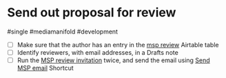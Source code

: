 # Send out proposal for review

#single #mediamanifold #development

- [ ] Make sure that the author has an entry in the [msp review](x-icabmobile://x-callback-url/open?url=https://airtable.com/appTalnVyCuXyLnAD/tblsjAQTW2FyXDGKJ/viwGeyut5DosRjxIJ?blocks=hide) Airtable table
- [ ] Identify reviewers, with email addresses, in a Drafts note 
- [ ] Run the [MSP review invitation](shortcuts://run-shortcut?name=MSP%20review%invitation) twice, and send the email using [Send MSP email](shortcuts://run-shortcut?name=Send%20MSP%20email) Shortcut